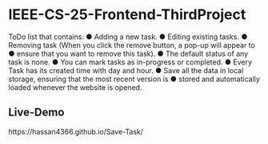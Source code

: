# IEEE-CS-25-Frontend-ThirdProject

ToDo list that contains:
● Adding a new task.
● Editing existing tasks.
● Removing task (When you click the remove button, a pop-up will appear to
● ensure that you want to remove this task).
● The default status of any task is none.
● You can mark tasks as in-progress or completed.
● Every Task has its created time with day and hour.
● Save all the data in local storage, ensuring that the most recent version is
● stored and automatically loaded whenever the website is opened.
<h2>Live-Demo</h2>
https://hassan4366.github.io/Save-Task/
